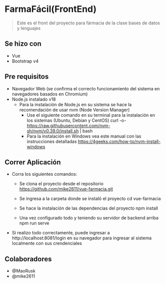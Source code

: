 # FarmaFácil(FrontEnd)

> Este es el front del proyecto para fármacia de la clase bases de datos y lenguajes

## Se hizo con

- Vue
- Bootstrap v4

## Pre requisitos

- Navegador Web (se confirma el correcto funcionamiento del sistema en navegadores basados en Chromium)
- Node.js instalado v18
  - Para la instalación de Node.js en su sistema se hace la recomendación de usar nvm (Node Version Manager) 
    - Use el siguiente comando en su terminal para la instalación en los sistemas (Ubuntu, Debian y CentOS) curl -o- https://raw.githubusercontent.com/nvm-sh/nvm/v0.39.0/install.sh | bash
    - Para la instalación en Windows vea este manual con las instrucciones detalladas https://4geeks.com/how-to/nvm-install-windows


## Correr Aplicación

- Corra los siguientes comandos:
  - Se clona el proyecto desde el repositorio https://github.com/mike2611/vue-farmacia.git

  - Se ingresa a la carpeta donde se instaló el proyecto cd vue-farmacia

  - Se hace la instalación de las dependencias del proyecto npm install

  - Una vez configurado todo y teniendo su servidor de backend arriba npm run serve

- Si realizo todo correctamente, puede ingresar a http://localhost:8081/login en su navegador para ingresar al sistema localmente con sus crendenciales

## Colaboradores
- @MaoRusk
- @mike2611

